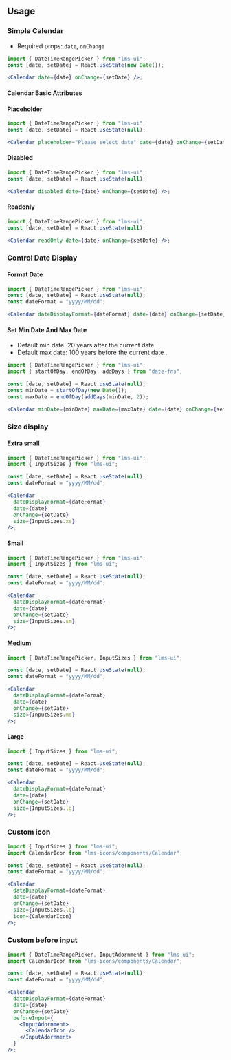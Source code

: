 ## Usage

### Simple Calendar

- Required props: `date`, `onChange`

```jsx
import { DateTimeRangePicker } from "lms-ui";
const [date, setDate] = React.useState(new Date());

<Calendar date={date} onChange={setDate} />;
```

#### Calendar Basic Attributes

#### Placeholder

```jsx
import { DateTimeRangePicker } from "lms-ui";
const [date, setDate] = React.useState(null);

<Calendar placeholder="Please select date" date={date} onChange={setDate} />;
```

#### Disabled

```jsx
import { DateTimeRangePicker } from "lms-ui";
const [date, setDate] = React.useState(null);

<Calendar disabled date={date} onChange={setDate} />;
```

#### Readonly

```jsx
import { DateTimeRangePicker } from "lms-ui";
const [date, setDate] = React.useState(null);

<Calendar readOnly date={date} onChange={setDate} />;
```

### Control Date Display

#### Format Date

```jsx
import { DateTimeRangePicker } from "lms-ui";
const [date, setDate] = React.useState(null);
const dateFormat = "yyyy/MM/dd";

<Calendar dateDisplayFormat={dateFormat} date={date} onChange={setDate} />;
```

#### Set Min Date And Max Date

- Default min date: 20 years after the current date.
- Default max date: 100 years before the current date .

```jsx
import { DateTimeRangePicker } from "lms-ui";
import { startOfDay, endOfDay, addDays } from "date-fns";

const [date, setDate] = React.useState(null);
const minDate = startOfDay(new Date());
const maxDate = endOfDay(addDays(minDate, 2));

<Calendar minDate={minDate} maxDate={maxDate} date={date} onChange={setDate} />;
```

### Size display

#### Extra small

```jsx
import { DateTimeRangePicker } from "lms-ui";
import { InputSizes } from "lms-ui";

const [date, setDate] = React.useState(null);
const dateFormat = "yyyy/MM/dd";

<Calendar
  dateDisplayFormat={dateFormat}
  date={date}
  onChange={setDate}
  size={InputSizes.xs}
/>;
```

#### Small

```jsx
import { DateTimeRangePicker } from "lms-ui";
import { InputSizes } from "lms-ui";

const [date, setDate] = React.useState(null);
const dateFormat = "yyyy/MM/dd";

<Calendar
  dateDisplayFormat={dateFormat}
  date={date}
  onChange={setDate}
  size={InputSizes.sm}
/>;
```

#### Medium

```jsx
import { DateTimeRangePicker, InputSizes } from "lms-ui";

const [date, setDate] = React.useState(null);
const dateFormat = "yyyy/MM/dd";

<Calendar
  dateDisplayFormat={dateFormat}
  date={date}
  onChange={setDate}
  size={InputSizes.md}
/>;
```

#### Large

```jsx
import { InputSizes } from "lms-ui";

const [date, setDate] = React.useState(null);
const dateFormat = "yyyy/MM/dd";

<Calendar
  dateDisplayFormat={dateFormat}
  date={date}
  onChange={setDate}
  size={InputSizes.lg}
/>;
```

### Custom icon

```jsx
import { InputSizes } from "lms-ui";
import CalendarIcon from "lms-icons/components/Calendar";

const [date, setDate] = React.useState(null);
const dateFormat = "yyyy/MM/dd";

<Calendar
  dateDisplayFormat={dateFormat}
  date={date}
  onChange={setDate}
  size={InputSizes.lg}
  icon={CalendarIcon}
/>;
```

### Custom before input

```jsx
import { DateTimeRangePicker, InputAdornment } from "lms-ui";
import CalendarIcon from "lms-icons/components/Calendar";

const [date, setDate] = React.useState(null);
const dateFormat = "yyyy/MM/dd";

<Calendar
  dateDisplayFormat={dateFormat}
  date={date}
  onChange={setDate}
  beforeInput={
    <InputAdornment>
      <CalendarIcon />
    </InputAdornment>
  }
/>;
```
